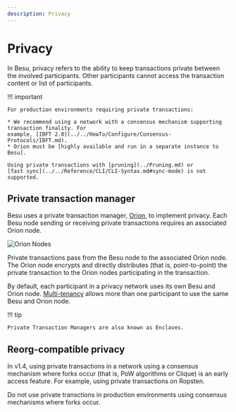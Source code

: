 ```yaml
---
description: Privacy
---
```


# Privacy

In Besu, privacy refers to the ability to keep transactions private between the involved
participants. Other participants cannot access the transaction content or list of participants.

!!! important

    For production environments requiring private transactions:

    * We recommend using a network with a consensus mechanism supporting transaction finality. For
    example, [IBFT 2.0](../../HowTo/Configure/Consensus-Protocols/IBFT.md).
    * Orion must be [highly available and run in a separate instance to Besu].

    Using private transactions with [pruning](../Pruning.md) or
    [fast sync](../../Reference/CLI/CLI-Syntax.md#sync-mode) is not supported.

## Private transaction manager

Besu uses a private transaction manager, [Orion](http://docs.orion.pegasys.tech), to implement
privacy. Each Besu node sending or receiving private transactions requires an associated Orion
node.

![Orion Nodes](../../images/OrionNodes.png)

Private transactions pass from the Besu node to the associated Orion node. The Orion node
encrypts and directly distributes (that is, point-to-point) the private transaction to the Orion
nodes participating in the transaction.

By default, each participant in a privacy network uses its own Besu and Orion node.
[Multi-tenancy](Multi-Tenancy.md) allows more than one participant to use the same Besu and Orion
node.

!!! tip

    Private Transaction Managers are also known as Enclaves.

## Reorg-compatible privacy

In v1.4, using private transactions in a network using a consensus mechanism where forks occur
(that is, PoW algorithms or Clique) is an early access feature. For example, using private
transactions on Ropsten.

Do not use private transctions in production environments using consensus mechanisms where forks
occur.

<!-- Links -->
[highly available and run in a separate instance to Besu]: ../../HowTo/Use-Privacy/Run-Orion-With-Besu.md
